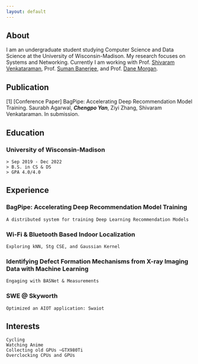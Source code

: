```yaml
---
layout: default
---
```


## About

I am an undergraduate student studying Computer Science and Data Science at the University of Wisconsin-Madison. My research focuses on Systems and Networking. Currently I am working with Prof. [Shivaram Venkataraman](https://shivaram.org/), Prof. [Suman Banerjee](https://pages.cs.wisc.edu/~suman/), and Prof. [Dane Morgan](https://directory.engr.wisc.edu/mse/faculty/morgan_dane).

## Publication

[1] [Conference Paper] BagPipe: Accelerating Deep Recommendation Model Training. Saurabh Agarwal, _**Chengpo Yan**_, Ziyi Zhang, Shivaram Venkataraman. In submission.

## Education

### University of Wisconsin-Madison
```
> Sep 2019 - Dec 2022
> B.S. in CS & DS
> GPA 4.0/4.0
```

## Experience

### BagPipe: Accelerating Deep Recommendation Model Training
```
A distributed system for training Deep Learning Recommendation Models
```

### Wi-Fi & Bluetooth Based Indoor Localization
```
Exploring kNN, Stg CSE, and Gaussian Kernel
```

### Identifying Defect Formation Mechanisms from X-ray Imaging Data with Machine Learning
```
Engaging with BASNet & Measurements
```

### SWE @ Skyworth
```
Optimized an AIOT application: Swaiot
```

## Interests
```
Cycling
Watching Anime
Collecting old GPUs ~GTX980Ti
Overclocking CPUs and GPUs
```
